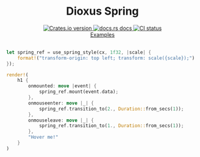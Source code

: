 <div align="center">
<h1>Dioxus Spring</h1>
 <a href="https://crates.io/crates/dioxus-spring">
    <img src="https://img.shields.io/crates/v/dioxus-spring?style=flat-square"
    alt="Crates.io version" />
  </a>
  <a href="https://docs.rs/dioxus-spring/latest/dioxus_spring/">
    <img src="https://img.shields.io/badge/docs-latest-blue.svg?style=flat-square"
      alt="docs.rs docs" />
  </a>
   <a href="https://github.com/matthunz/dioxus-spring/actions">
    <img src="https://github.com/matthunz/dioxus-spring/actions/workflows/ci.yml/badge.svg"
      alt="CI status" />
  </a>
</div>

<div align="center">
 <a href="https://github.com/matthunz/dioxus-spring/tree/main/examples">Examples</a>
</div>

<br>

```rust
let spring_ref = use_spring_style(cx, 1f32, |scale| {
    format!("transform-origin: top left; transform: scale({scale});")
});

render!(
    h1 {
        onmounted: move |event| {
            spring_ref.mount(event.data);
        },
        onmouseenter: move |_| {
            spring_ref.transition_to(2., Duration::from_secs(1));
        },
        onmouseleave: move |_| {
            spring_ref.transition_to(1., Duration::from_secs(1));
        },
        "Hover me!"
    }
)
```
